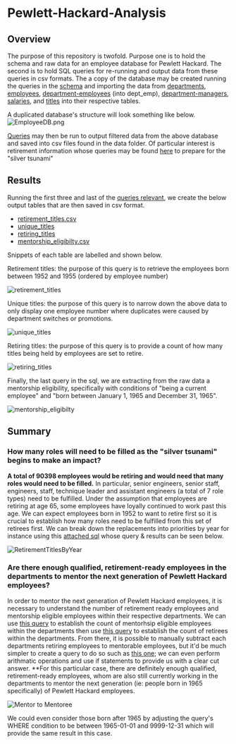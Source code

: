 # Pewlett-Hackard-Analysis

## Overview

The purpose of this repository is twofold. Purpose one is to hold the schema and raw data for an employee database for Pewlett Hackard. The second is to hold SQL queries for re-running and output data from these queries in csv formats. The a copy of the database may be created running the queries in the [schema](/schema.sql) and importing the data from [departments](/Data/departments.csv), [employees](/Data/employees.csv), [department-employees](/Data/dapt_emp.csv) (into dept_emp), [department-managers](/Data/dept_manager.csv), [salaries](/Data/salaries.csv), and [titles](/Data/titles.csv) into their respective tables. 

A duplicated database's structure will look something like below. 
![EmployeeDB.png](/EmployeeDB.png)

[Queries](/Queries/queries.sql) may then be run to output filtered data from the above database and saved into csv files found in the data folder. Of particular interest is retirement information whose queries may be found [here](/Queries/Employee_database_challenge.sql) to prepare for the "silver tsunami"

## Results

Running the first three and last of the [queries relevant](/Queries/Employee_database_challenge.sql), we create the below output tables that are then saved in csv format.
* [retirement_titles.csv](/Data/retirement_titles.csv)
* [unique_titles](/Data/unique_titles.csv)
* [retiring_titles](/Data/retiring_titles.csv)
* [mentorship_eligibilty.csv](/Data/mentorship_eligibilty.csv)

Snippets of each table are labelled and shown below.

Retirement titles: the purpose of this query is to retrieve the employees born between 1952 and 1955 (ordered by employee number) 

![retirement_titles](/retirement_titles.png)

Unique titles: the purpose of this query is to narrow down the above data to only display one employee number where duplicates were caused by department switches or promotions.

![unique_titles](/unique_titles.png)

Retiring titles: the purpose of this query is to provide a count of how many titles being held by employees are set to retire.

![retiring_titles](/retiring_titles.png)

Finally, the last query in the sql, we are extracting from the raw data a mentorship eligibility, specifically with conditions of "being a current employee" and "born between January 1, 1965 and December 31, 1965".

![mentorship_eligibilty](/mentorship_eligibilty.png)

## Summary

### How many roles will need to be filled as the "silver tsunami" begins to make an impact?

**A total of 90398 employees would be retiring and would need that many roles would need to be filled.** In particular, senior engineers, senior staff, engineers, staff, technique leader and assistant engineers (a total of 7 role types) need to be fulfilled. Under the assumption that employees are retiring at age 65, some employees have loyally continued to work past this age. We can expect employees born in 1952 to want to retire first so it is crucial to establish how many roles need to be fulfilled from this set of retirees first. We can break down the replacements into priorities by year for instance using this [attached sql](/Queries/RetirementTitlesByYear.sql) whose query & results can be seen below.

![RetirementTitlesByYear](RetirementTitlesByYear.png)

### Are there enough qualified, retirement-ready employees in the departments to mentor the next generation of Pewlett Hackard employees?

In order to mentor the next generation of Pewlett Hackard employees, it is necessary to understand the number of retirement ready employees and mentorship eligible employees within their respective departments. We can use [this query](/Queries/CountMentorshipEligibiltyByDept.sql) to establish the count of mentorhsip eligible employees within the departments then use [this query](/Queries/CountRetiringByDept.sql) to establish the count of retirees within the departments. From there, it is possible to manually subtract each departments retiring employees to mentorable employees, but it'd be much simpler to create a query to do so such as [this one](/Queries/MentorsAvailable.sql); we can even perform arithmatic operations and use if statements to provide us with a clear cut answer. **For this particular case, there are definitely enough qualified, retirement-ready employees, whom are also still currently working in the departments to mentor the next generation (ie: people born in 1965 specifically) of Pewlett Hackard employees.

![Mentor to Mentoree](/mentor_to_mentoree.png)

We could even consider those born after 1965 by adjusting the query's WHERE condition to be between 1965-01-01 and 9999-12-31 which will provide the same result in this case.

